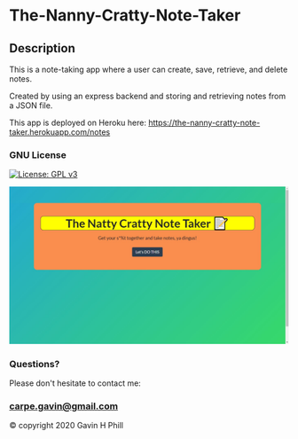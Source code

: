 # The-Nanny-Cratty-Note-Taker

## Description

This is a note-taking app where a user can create, save, retrieve, and delete notes.

Created by using an express backend and storing and retrieving notes from a JSON file.

This app is deployed on Heroku here:
https://the-nanny-cratty-note-taker.herokuapp.com/notes

### GNU License
[![License: GPL v3](https://img.shields.io/badge/License-GPLv3-blue.svg)](https://www.gnu.org/licenses/gpl-3.0)

![screengrab](https://github.com/carpegavin/The-Nanny-Cratty-Note-Taker/blob/main/Develop/public/assets/img/Screenshot%202021-01-04%20165859.jpg?raw=true)

### Questions?

Please don't hesitate to contact me:

### carpe.gavin@gmail.com

© copyright 2020 Gavin H Phill